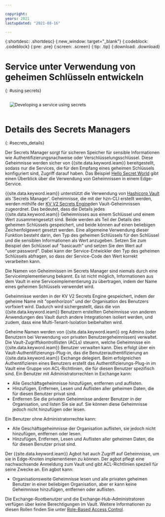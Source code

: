 ```yaml
---

copyright:
years: 2021
lastupdated: "2021-08-16"

---
```


{:shortdesc: .shortdesc}
{:new_window: target="_blank"}
{:codeblock: .codeblock}
{:pre: .pre}
{:screen: .screen}
{:tip: .tip}
{:download: .download}

# Service unter Verwendung von geheimen Schlüsseln entwickeln
{: #using secrets}

<img src="../images/edge/10_Secrets.svg" style="margin: 3%" alt="Developing a service using secrets"> 

# Details des Secrets Managers
{: #secrets_details}

Der Secrets Manager sorgt für sicheren Speicher für sensible Informationen wie Authentifizierungsnachweise oder Verschlüsselungsschlüssel. Diese Geheimnisse werden sicher von {{site.data.keyword.ieam}} bereitgestellt, sodass nur die Services, die für den Empfang eines geheimen Schlüssels konfiguriert sind, Zugriff darauf haben. Das Beispiel [Hello Secret World](https://github.com/open-horizon/examples/blob/master/edge/services/helloSecretWorld/CreateService.md) gibt einen Überblick über die Verwendung von Geheimnissen in einem Edge-Service.

{{site.data.keyword.ieam}} unterstützt die Verwendung von [Hashicorp Vault](https://www.vaultproject.io/) als 'Secrets Manager'. Geheimnisse, die mit der hzn-CLI erstellt werden, werden mithilfe der [KV V2 Secrets Engine](https://www.vaultproject.io/docs/secrets/kv/kv-v2)den Vault-Geheimnissen zugeordnet. Das bedeutet, dass die Details jedes {{site.data.keyword.ieam}} Geheimnisses aus einem Schlüssel und einem Wert zusammengesetzt sind. Beide werden als Teil der Details des geheimen Schlüssels gespeichert, und beide können auf einen beliebigen Zeichenfolgewert gesetzt werden. Eine allgemeine Verwendung dieser Funktion besteht darin, den Typ des geheimen Schlüssels für den Schlüssel und die sensiblen Informationen als Wert anzugeben. Setzen Sie zum Beispiel den Schlüssel auf "basicauth" und setzen Sie den Wert auf "user:password". Dabei kann der Service-Entwickler den Typ des geheimen Schlüssels abfragen, so dass der Service-Code den Wert korrekt verarbeiten kann.

Die Namen von Geheimnissen im Secrets Manager sind niemals durch eine Serviceimplementierung bekannt. Es ist nicht möglich, Informationen aus dem Vault in eine Serviceimplementierung zu übertragen, indem der Name eines geheimen Schlüssels verwendet wird.

Geheimnisse werden in der KV V2 Secrets Engine gespeichert, indem der geheime Name mit "openhorizon" und der Organisation des Benutzers vorfixiert wird. Dadurch wird sichergestellt, dass die von {{site.data.keyword.ieam}} Benutzern erstellten Geheimnisse von anderen Anwendungen des Vault durch andere Integrationen isoliert werden, und zudem, dass eine Multi-Tenant-Isolation beibehalten wird.

Geheime Namen werden von {{site.data.keyword.ieam}} org Admins (oder Benutzern bei Verwendung von privaten Benutzergeheimnissen) verwaltet. Die Vault-Zugriffskontrolllisten (ACLs) steuern, welche Geheimnisse ein {{site.data.keyword.ieam}} Benutzer verwalten kann. Dies erfolgt über ein Vault-Authentifizierungs-Plug-in, das die Benutzerauthentifizierung an {{site.data.keyword.ieam}} Exchange delegiert. Beim erfolgreichen Authentifizieren eines Benutzers erstellt das Authentifizierungs-Plug-in im Vault eine Gruppe von ACL-Richtlinien, die für diesen Benutzer spezifisch sind. Ein Benutzer mit Administratorrechten in Exchange kann:
- Alle Geschäftsgeheimnisse hinzufügen, entfernen und auflisten.
- Hinzufügen, Entfernen, Lesen und Auflisten aller geheimen Daten, die für diesen Benutzer privat sind.
- Entfernen Sie die privaten Geheimnisse anderer Benutzer in der Organisation, und listen Sie sie auf. Sie können diese Geheimnisse jedoch nicht hinzufügen oder lesen.

Ein Benutzer ohne Administratorrechte kann:
- Alle Geschäftsgeheimnisse der Organisation auflisten, sie jedoch nicht hinzufügen, entfernen oder lesen.
- Hinzufügen, Entfernen, Lesen und Auflisten aller geheimen Daten, die für diesen Benutzer privat sind.

Der {{site.data.keyword.ieam}} Agbot hat auch Zugriff auf Geheimnisse, um sie in Edge-Knoten implementieren zu können. Der agbot pflegt eine nachwachsende Anmeldung zum Vault und gibt ACL-Richtlinien speziell für seine Zwecke an. Ein agbot kann:
- Organisationsweite Geheimnisse lesen und alle privaten geheimen Benutzer in einer beliebigen Organisation, aber er kann keine Geheimnisse hinzufügen, entfernen oder auflisten.

Die Exchange-Rootbenutzer und die Exchange-Hub-Administratoren verfügen über keine Berechtigungen im Vault. Weitere Informationen zu diesen Rollen finden Sie unter [Role-Based Access Control](../user_management/rbac.html).
